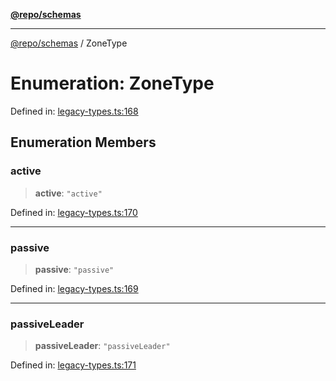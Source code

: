 [**@repo/schemas**](../README.md)

***

[@repo/schemas](../README.md) / ZoneType

# Enumeration: ZoneType

Defined in: [legacy-types.ts:168](https://github.com/alexqguo/drinking-board-game-v3/blob/afd6bac85649b603b1a3817542e5f085a462e4f0/packages/schemas/src/legacy-types.ts#L168)

## Enumeration Members

### active

> **active**: `"active"`

Defined in: [legacy-types.ts:170](https://github.com/alexqguo/drinking-board-game-v3/blob/afd6bac85649b603b1a3817542e5f085a462e4f0/packages/schemas/src/legacy-types.ts#L170)

***

### passive

> **passive**: `"passive"`

Defined in: [legacy-types.ts:169](https://github.com/alexqguo/drinking-board-game-v3/blob/afd6bac85649b603b1a3817542e5f085a462e4f0/packages/schemas/src/legacy-types.ts#L169)

***

### passiveLeader

> **passiveLeader**: `"passiveLeader"`

Defined in: [legacy-types.ts:171](https://github.com/alexqguo/drinking-board-game-v3/blob/afd6bac85649b603b1a3817542e5f085a462e4f0/packages/schemas/src/legacy-types.ts#L171)
